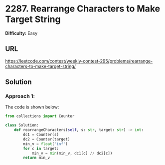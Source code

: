 # 2287. Rearrange Characters to Make Target String
**Difficulty:** Easy

## URL

https://leetcode.com/contest/weekly-contest-295/problems/rearrange-characters-to-make-target-string/

## Solution

### Approach 1:

The code is shown below:

```python
from collections import Counter

class Solution:
    def rearrangeCharacters(self, s: str, target: str) -> int:
        dc1 = Counter(s)
        dc2 = Counter(target)
        min_v = float('inf')
        for c in target:
            min_v = min(min_v, dc1[c] // dc2[c])
        return min_v
            
```

